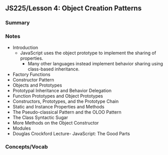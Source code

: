 ## JS225/Lesson 4: Object Creation Patterns



### Summary

### Notes

* Introduction
  * JavaScript uses the object prototype to implement the sharing of properties.
    * Many other languages instead implement behavior sharing using class-based inheritance.
* Factory Functions
* Constructor Pattern
* Objects and Prototypes
* Prototypal Inheritance and Behavior Delegation
* Function Prototypes and Object Prototypes
* Constructors, Prototypes, and the Prototype Chain
* Static and Instance Properties and Methods
* The Pseudo-classical Pattern and the OLOO Pattern
* The Class Syntactic Sugar
* More Methods on the Object Constructor
* Modules
* Douglas Crockford Lecture- JavaScript: The Good Parts

### Concepts/Vocab

